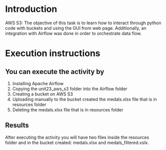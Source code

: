 # **Introduction**

AWS S3: The objective of this task is to learn how to interact through python code with buckets and using the GUI from web page. Additionally, an integration with Airflow was done in order to orchestrate data flow.

# **Execution instructions**

## **You can execute the activity by**

1. Installing Apache Airflow
2. Copying the unit23_aws_s3 folder into the Airflow folder 
3. Creating a bucket on AWS S3
4. Uploading manually to the bucket created the medals.xlsx file that is in resources folder
5. Deleting the medals.xlsx file that is in resources folder

## **Results**

After executing the activity you will have two files inside the resources folder and in the bucket created: medals.xlsx and medals_filtered.xslx.










